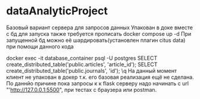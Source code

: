 # dataAnalyticProject
Базовый вариант сервера для запросов данных
Упакован в доке вместе с бд для запуска также требуется прописать docker compose up -d
При запущенной бд можно её шардировать(установлен плагин citus data) при помощи данного кода

  docker exec -it database_container psql -U postgres
  SELECT create_distributed_table('public.articles', 'article_id');
  SELECT create_distributed_table('public.journals', 'id');
  \q
На данный момент клиент не упакован в докер т.к. его базовая реализация ещё не сделана. По даннйо причине пока запросы к к flask серверу надо начинать с url "'http://127.0.0.1:5500", при тестах с браузера или postman.
